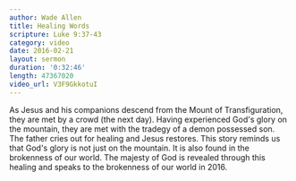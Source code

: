 ```yaml
---
author: Wade Allen
title: Healing Words
scripture: Luke 9:37-43
category: video
date: 2016-02-21
layout: sermon
duration: '0:32:46' 
length: 47367020
video_url: V3F9GkkotuI
---
```


As Jesus and his companions descend from the Mount of Transfiguration, they are met by a crowd (the next day). Having experienced God's glory on the mountain, they are met with the tradegy of a demon possessed son. The father cries out for healing and Jesus restores. This story reminds us that God's glory is not just on the mountain. It is also found in the brokenness of our world. The majesty of God is revealed through this healing and speaks to the brokenness of our world in 2016.
